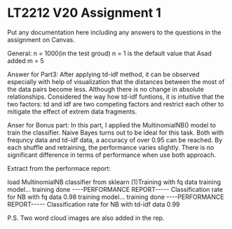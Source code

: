 # LT2212 V20 Assignment 1

Put any documentation here including any answers to the questions in the 
assignment on Canvas.

General:
n = 1000(in the test groud) n = 1 is the default value that Asad added
m = 5



Answer for Part3:
After applying td-idf method, it can be observed especially with help of visualization that the distances between the most of the data pairs become less. Although there is no change in absolute relationships.
Considered the way how td-idf funtions, it is intuitive that the two factors: td and idf are two competing factors and restrict each other to mitigate the effect of extrem data fragments. 

Anser for Bonus part:
In this part, I applied the MultinomialNB() model to train the classifier. Naive Bayes turns out to be ideal for this task. Both with frequncy data and td-idf data, a accuracy of over 0.95 can be reached. By each shuffle and retraining, the performance varies slightly. There is no significant difference in terms of performance when use both approach. 

Extract from the performace report:

load MultinomialNB classifier from sklearn
(1)Training with fq data
training model...
training done
----PERFORMANCE REPORT-----
Classification rate for NB with fq data 0.98
training model...
training done
----PERFORMANCE REPORT-----
Classification rate for NB with td-idf data 0.99

P.S. Two word cloud images are also added in the rep.
